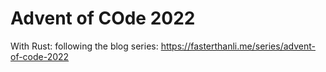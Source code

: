 # Advent of COde 2022

With Rust: following the blog series: https://fasterthanli.me/series/advent-of-code-2022
